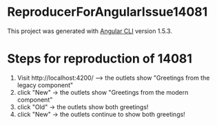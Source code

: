 # ReproducerForAngularIssue14081

This project was generated with [Angular CLI](https://github.com/angular/angular-cli) version 1.5.3.

# Steps for reproduction of 14081

1. Visit http://localhost:4200/ --> the outlets show "Greetings from the legacy component"
2. click "New" -> the outlets show "Greetings from the modern component"
3. click "Old" -> the outlets show both greetings!
4. click "New" -> the outlets continue to show both greetings!
